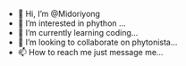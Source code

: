 - 👋 Hi, I’m @Midoriyong
- 👀 I’m interested in phython ...
- 🌱 I’m currently learning coding...
- 💞️ I’m looking to collaborate on phytonista...
- 📫 How to reach me just message me...

<!---
Midoriyong/Midoriyong is a ✨ special ✨ repository because its `README.md` (this file) appears on your GitHub profile.
You can click the Preview link to take a look at your changes.
--->
